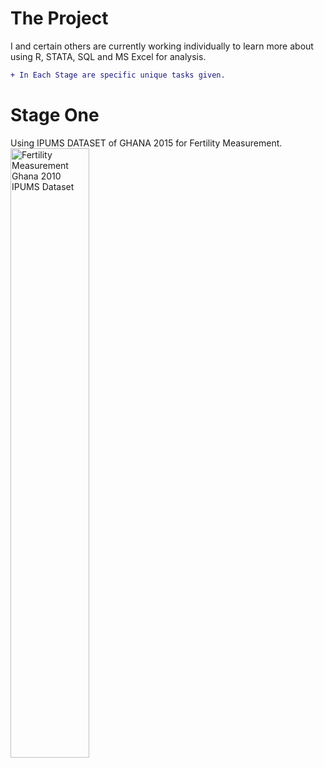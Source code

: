 # The Project
I and certain others are currently working individually to learn more about using R, STATA, SQL and MS Excel for analysis.

```diff
+ In Each Stage are specific unique tasks given.
```
# Stage One
Using IPUMS DATASET of GHANA 2015 for Fertility Measurement.
<img src="https://github.com/OluSure/TeamTask/blob/cd036f63d0a3790c5d304e47d5a3bb907c11b973/MsExcel/ms-excel-ipums.jpg" height="50%" width="50%" alt="Fertility Measurement Ghana 2010 IPUMS Dataset">

